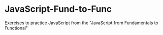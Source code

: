 # JavaScript-Fund-to-Func
Exercises to practice JavaScript from the "JavaScript from Fundamentals to Functional"
